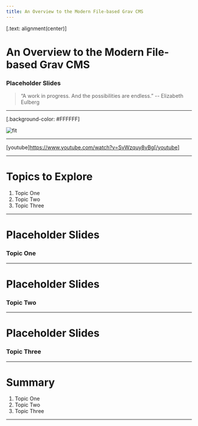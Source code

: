 ```yaml
---
title: An Overview to the Modern File-based Grav CMS
---
```


[.text: alignment(center)]

# An Overview to the Modern File-based Grav CMS

### Placeholder Slides

> “A work in progress. And the possibilities are endless.”
-- Elizabeth Eulberg

---

[.background-color: #FFFFFF]

![fit](https://getgrav-grav.netdna-ssl.com/user/pages/01.tour/_easy-to-use/001-dashboard.png)

---

[youtube]https://www.youtube.com/watch?v=SvWzquy8vBg[/youtube]

---

# Topics to Explore
1. Topic One  
2. Topic Two   
3. Topic Three  

---

# Placeholder Slides

### Topic One

---

# Placeholder Slides

### Topic Two

---

# Placeholder Slides

### Topic Three

---

# Summary
1. Topic One  
2. Topic Two   
3. Topic Three  

---
